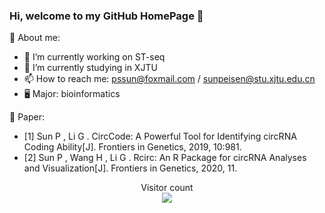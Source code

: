 ### Hi, welcome to my GitHub HomePage 🍉

👤 About me:
- 🔭 I’m currently working on ST-seq
- 🌱 I’m currently studying in XJTU
- 📫 How to reach me: pssun@foxmail.com / sunpeisen@stu.xjtu.edu.cn
- 🖥 Major: bioinformatics

📑 Paper: 
 - [1] Sun P , Li G . CircCode: A Powerful Tool for Identifying circRNA Coding Ability[J]. Frontiers in Genetics, 2019, 10:981.
 - [2] Sun P , Wang H , Li G . Rcirc: An R Package for circRNA Analyses and Visualization[J]. Frontiers in Genetics, 2020, 11.

<p align="center"> 
  Visitor count<br>
  <img src="https://profile-counter.glitch.me/PSSUN/count.svg" />
</p>
